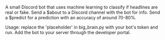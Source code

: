A small Discord bot that uses machine learning to classify if headlines are real
or fake. Send a $about to a Discord channel with the bot for info. Send a
$predict <headline> for a prediction with an accuracy of around 70-80%.

Usage: replace the 'placeholder' in big_brain.py with your bot's token and run. Add the bot to your server through the developer portal.
